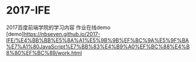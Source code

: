 # 2017-IFE
2017百度前端学院的学习内容
作业在线demo
[demo]https://nbseven.github.io/2017-IFE/%E4%BB%BB%E5%8A%A1%E5%9B%9B%EF%BC%9A%E5%9F%BA%E7%A1%80JavaScript%E7%BB%83%E4%B9%A0%EF%BC%88%E4%B8%80%EF%BC%89/work.html
